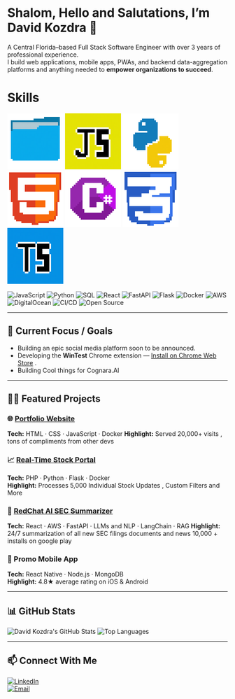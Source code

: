 
# **Shalom**, **Hello** and **Salutations**, I’m **David Kozdra** 👋

A Central Florida–based Full Stack Software Engineer with over 3 years of professional experience.  
I build web applications, mobile apps, PWAs, and backend data-aggregation platforms and anything needed to **empower organizations to succeed**.

# Skills


![alt text](folder.png) ![alt text](JavaScript.png) ![alt text](Python.png) ![alt text](html.png) ![alt text](csharp.png) ![alt text](css.png) ![alt text](TypeScript.png)

![JavaScript](https://img.shields.io/badge/JavaScript-ES6-yellow?logo=javascript&logoColor=fff)  ![Python](https://img.shields.io/badge/Python-3.x-blue?logo=python&logoColor=fff)  ![SQL](https://img.shields.io/badge/SQL-PostgreSQL-blue?logo=postgresql&logoColor=fff)  ![React](https://img.shields.io/badge/React-17.0.2-cyan?logo=react&logoColor=fff)  ![FastAPI](https://img.shields.io/badge/FastAPI-0.95-green?logo=fastapi&logoColor=fff)  ![Flask](https://img.shields.io/badge/Flask-2.3.0-black?logo=flask&logoColor=fff)  ![Docker](https://img.shields.io/badge/Docker-20.10.7-blue?logo=docker&logoColor=fff)  ![AWS](https://img.shields.io/badge/AWS-Cloud-orange?logo=amazonaws&logoColor=fff)  ![DigitalOcean](https://img.shields.io/badge/DigitalOcean-API-blue?logo=digitalocean&logoColor=fff)  ![CI/CD](https://img.shields.io/badge/CI/CD-GitHub%20Actions-blue?logo=githubactions&logoColor=fff)  ![Open Source](https://img.shields.io/badge/Open%20Source-Contributor-orange?logo=github&logoColor=fff)

---

## 🚧 Current Focus / Goals

- Building an epic social media platform soon to be announced.
- Developing the **WinTest** Chrome extension — [Install on Chrome Web Store](https://chromewebstore.google.com/detail/wintest/ckgcnleaajonjljmfbamgpffiemninbe) . 
- Building Cool things for Cognara.AI

---

## 🧑‍💻 Featured Projects

### 🌐 [Portfolio Website](https://davidkozdra.com)  
**Tech:** HTML · CSS · JavaScript · Docker 
**Highlight:** Served 20,000+ visits , tons of compliments from other devs  

### 📈 [Real-Time Stock Portal](https://redchip.com/stocks)  
**Tech:** PHP · Python · Flask · Docker  
**Highlight:** Processes 5,000 Individual Stock Updates , Custom Filters and More

### 🤖 [RedChat AI SEC Summarizer](https://red.chat)  
**Tech:** React · AWS · FastAPI · LLMs and NLP · LangChain · RAG
**Highlight:** 24/7 summarization of all new SEC filings documents and news 10,000 + installs on google play

### 📱 Promo Mobile App  
**Tech:** React Native · Node.js · MongoDB  
**Highlight:** 4.8★ average rating on iOS & Android  

---

## 📊 GitHub Stats

![David Kozdra's GitHub Stats](https://github-readme-stats.vercel.app/api?username=DavidKozdra&show_icons=true&theme=radical&hide_border=false&hide_rank=false&card_width=500&line_height=30&title_color=ff79c6&icon_color=ffb86c&text_color=f8f8f2&bg_color=282a36&ring_color=bd93f9&border_color=6272a4&rank_icon=github)     ![Top Languages](https://github-readme-stats.vercel.app/api/top-langs/?username=DavidKozdra&layout=compact&theme=radical&hide_border=false)


---

## 📫 Connect With Me

[![LinkedIn](https://img.shields.io/badge/LinkedIn-DavidKozdra-blue?logo=linkedin&logoColor=fff)](https://www.linkedin.com/in/davidkozdra)  
[![Email](https://img.shields.io/badge/Email-info@davidkozdra.com-red?logo=gmail&logoColor=fff)](mailto:info@davidkozdra.com)
